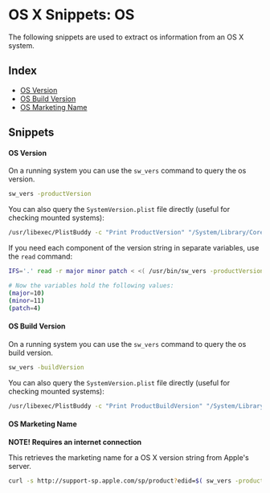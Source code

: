 # OS X Snippets: OS 

The following snippets are used to extract os information from an OS X system.

## Index

* [OS Version](https://github.com/erikberglund/Scripts/blob/master/snippets/osx_os.md#os-version)
* [OS Build Version](https://github.com/erikberglund/Scripts/blob/master/snippets/osx_os.md#os-build-version)
* [OS Marketing Name](https://github.com/erikberglund/Scripts/blob/master/snippets/osx_os.md#os-marketing-name)

## Snippets

#### OS Version

On a running system you can use the `sw_vers` command to query the os version.

```bash
sw_vers -productVersion
```

You can also query the `SystemVersion.plist` file directly (useful for checking mounted systems):

```bash
/usr/libexec/PlistBuddy -c "Print ProductVersion" "/System/Library/CoreServices/SystemVersion.plist"
```

If you need each component of the version string in separate variables, use the `read` command:

```bash
IFS='.' read -r major minor patch < <( /usr/bin/sw_vers -productVersion )

# Now the variables hold the following values:
(major=10)
(minor=11)
(patch=4)
```

#### OS Build Version

On a running system you can use the `sw_vers` command to query the os build version.

```bash
sw_vers -buildVersion
```

You can also query the `SystemVersion.plist` file directly (useful for checking mounted systems):

```bash
/usr/libexec/PlistBuddy -c "Print ProductBuildVersion" "/System/Library/CoreServices/SystemVersion.plist"
```

#### OS Marketing Name

**NOTE! Requires an internet connection**

This retrieves the marketing name for a OS X version string from Apple's server.

```bash
curl -s http://support-sp.apple.com/sp/product?edid=$( sw_vers -productVersion ) | xpath '/root/configCode/text()' 2>/dev/null
```